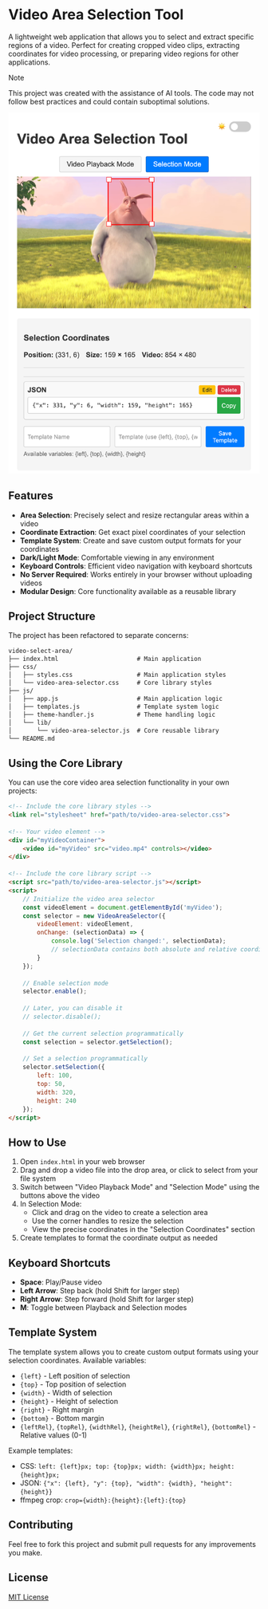 # Video Area Selection Tool

A lightweight web application that allows you to select and extract specific regions of a video. Perfect for creating cropped video clips, extracting coordinates for video processing, or preparing video regions for other applications.

> [!NOTE]
> This project was created with the assistance of AI tools. The code may not follow best practices and could contain suboptimal solutions.

![Video Area Selection Tool](screenshot.png)

## Features

- **Area Selection**: Precisely select and resize rectangular areas within a video
- **Coordinate Extraction**: Get exact pixel coordinates of your selection
- **Template System**: Create and save custom output formats for your coordinates
- **Dark/Light Mode**: Comfortable viewing in any environment
- **Keyboard Controls**: Efficient video navigation with keyboard shortcuts
- **No Server Required**: Works entirely in your browser without uploading videos
- **Modular Design**: Core functionality available as a reusable library

## Project Structure

The project has been refactored to separate concerns:

```
video-select-area/
├── index.html                      # Main application 
├── css/
│   ├── styles.css                  # Main application styles
│   └── video-area-selector.css     # Core library styles
├── js/
│   ├── app.js                      # Main application logic
│   ├── templates.js                # Template system logic
│   ├── theme-handler.js            # Theme handling logic
│   └── lib/
│       └── video-area-selector.js  # Core reusable library
└── README.md
```

## Using the Core Library

You can use the core video area selection functionality in your own projects:

```html
<!-- Include the core library styles -->
<link rel="stylesheet" href="path/to/video-area-selector.css">

<!-- Your video element -->
<div id="myVideoContainer">
    <video id="myVideo" src="video.mp4" controls></video>
</div>

<!-- Include the core library script -->
<script src="path/to/video-area-selector.js"></script>
<script>
    // Initialize the video area selector
    const videoElement = document.getElementById('myVideo');
    const selector = new VideoAreaSelector({
        videoElement: videoElement,
        onChange: (selectionData) => {
            console.log('Selection changed:', selectionData);
            // selectionData contains both absolute and relative coordinates
        }
    });

    // Enable selection mode
    selector.enable();
    
    // Later, you can disable it
    // selector.disable();
    
    // Get the current selection programmatically
    const selection = selector.getSelection();
    
    // Set a selection programmatically
    selector.setSelection({
        left: 100,
        top: 50,
        width: 320,
        height: 240
    });
</script>
```

## How to Use

1. Open `index.html` in your web browser
2. Drag and drop a video file into the drop area, or click to select from your file system
3. Switch between "Video Playback Mode" and "Selection Mode" using the buttons above the video
4. In Selection Mode:
   - Click and drag on the video to create a selection area
   - Use the corner handles to resize the selection
   - View the precise coordinates in the "Selection Coordinates" section
5. Create templates to format the coordinate output as needed

## Keyboard Shortcuts

- **Space**: Play/Pause video
- **Left Arrow**: Step back (hold Shift for larger step)
- **Right Arrow**: Step forward (hold Shift for larger step) 
- **M**: Toggle between Playback and Selection modes

## Template System

The template system allows you to create custom output formats using your selection coordinates. 
Available variables:
- `{left}` - Left position of selection
- `{top}` - Top position of selection
- `{width}` - Width of selection
- `{height}` - Height of selection
- `{right}` - Right margin
- `{bottom}` - Bottom margin
- `{leftRel}`, `{topRel}`, `{widthRel}`, `{heightRel}`, `{rightRel}`, `{bottomRel}` - Relative values (0-1)

Example templates:
- CSS: `left: {left}px; top: {top}px; width: {width}px; height: {height}px;`
- JSON: `{"x": {left}, "y": {top}, "width": {width}, "height": {height}}`
- ffmpeg crop: `crop={width}:{height}:{left}:{top}`

## Contributing

Feel free to fork this project and submit pull requests for any improvements you make.

## License

[MIT License](LICENSE)
